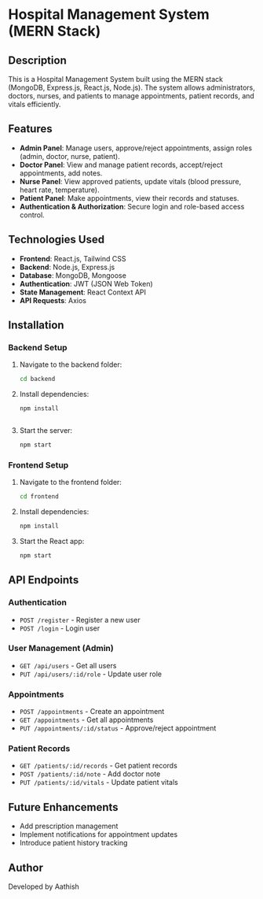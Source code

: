 # Hospital Management System (MERN Stack)

## Description
This is a Hospital Management System built using the MERN stack (MongoDB, Express.js, React.js, Node.js). The system allows administrators, doctors, nurses, and patients to manage appointments, patient records, and vitals efficiently.

## Features
- **Admin Panel**: Manage users, approve/reject appointments, assign roles (admin, doctor, nurse, patient).
- **Doctor Panel**: View and manage patient records, accept/reject appointments, add notes.
- **Nurse Panel**: View approved patients, update vitals (blood pressure, heart rate, temperature).
- **Patient Panel**: Make appointments, view their records and statuses.
- **Authentication & Authorization**: Secure login and role-based access control.

## Technologies Used
- **Frontend**: React.js, Tailwind CSS
- **Backend**: Node.js, Express.js
- **Database**: MongoDB, Mongoose
- **Authentication**: JWT (JSON Web Token)
- **State Management**: React Context API
- **API Requests**: Axios

## Installation

### Backend Setup
1. Navigate to the backend folder:
   ```sh
   cd backend
   ```
2. Install dependencies:
   ```sh
   npm install
   ```

   ```
3. Start the server:
   ```sh
   npm start
   ```

### Frontend Setup
1. Navigate to the frontend folder:
   ```sh
   cd frontend
   ```
2. Install dependencies:
   ```sh
   npm install
   ```
3. Start the React app:
   ```sh
   npm start
   ```

## API Endpoints
### Authentication
- `POST /register` - Register a new user
- `POST /login` - Login user

### User Management (Admin)
- `GET /api/users` - Get all users
- `PUT /api/users/:id/role` - Update user role

### Appointments
- `POST /appointments` - Create an appointment
- `GET /appointments` - Get all appointments
- `PUT /appointments/:id/status` - Approve/reject appointment

### Patient Records
- `GET /patients/:id/records` - Get patient records
- `POST /patients/:id/note` - Add doctor note
- `PUT /patients/:id/vitals` - Update patient vitals

## Future Enhancements
- Add prescription management
- Implement notifications for appointment updates
- Introduce patient history tracking

## Author
Developed by Aathish

